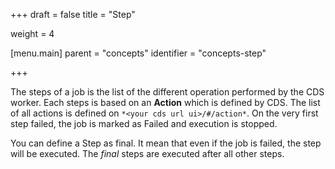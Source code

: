 +++
draft = false
title = "Step"

weight = 4

[menu.main]
parent = "concepts"
identifier = "concepts-step"

+++

The steps of a job is the list of the different operation performed by the CDS worker. Each steps is based on an **Action** which is defined by CDS. The list of all actions is defined on `*<your cds url ui>/#/action*`. On the very first step failed, the job is marked as Failed and execution is stopped.

You can define a Step as final. It mean that even if the job is failed, the step will be executed. The *final* steps are executed after all other steps.
